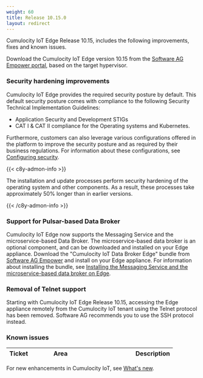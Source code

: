 ```yaml
---
weight: 60
title: Release 10.15.0
layout: redirect
---
```


Cumulocity IoT Edge Release 10.15, includes the following improvements, fixes and known issues.

Download the Cumulocity IoT Edge version 10.15 from the [Software AG Empower portal](https://empower.softwareag.com), based on the target hypervisor.

### Security hardening improvements

Cumulocity IoT Edge provides the required security posture by default. This default security posture comes with compliance to the following Security Technical Implementation Guidelines:

- Application Security and Development STIGs
- CAT I & CAT II compliance for the Operating systems and Kubernetes.

Furthermore, customers can also leverage various configurations offered in the platform to improve the security posture and as required by their business regulations. For information about these configurations, see [Configuring security](https://cumulocity.com/guides/10.15.0/edge/configuration/#configuring-security).

{{< c8y-admon-info >}}

The installation and update processes perform security hardening of the operating system and other components.
As a result, these processes take approximately 50% longer than in earlier versions.

{{< /c8y-admon-info >}}

### Support for Pulsar-based Data Broker

Cumulocity IoT Edge now supports the Messaging Service and the microservice-based Data Broker. The microservice-based data broker is an optional component, and can be downloaded and installed on your Edge appliance. Download the "Cumulocity IoT Data Broker Edge" bundle from [Software AG Empower](https://empower.softwareag.com/) and install on your Edge appliance. For information about installing the bundle, see [Installing the Messaging Service and the microservice-based data broker on Edge](https://cumulocity.com/guides/10.15.0/edge/databroker/#databroker-edge).

### Removal of Telnet support

Starting with Cumulocity IoT Edge Release 10.15, accessing the Edge appliance remotely from the Cumulocity IoT tenant using the Telnet protocol has been removed. Software AG recommends you to use the SSH protocol instead.

### Known issues

|<div style="width:100px">Ticket</div>|<div style="width:200px">Area</div>|Description
|:---|:---|:---


For new enhancements in Cumulocity IoT, see [What's new](/release-10-15-0/whatsnew-10-15-0/).
